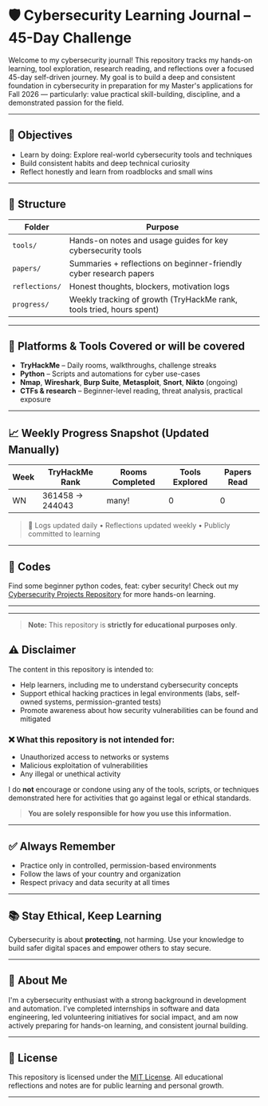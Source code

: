 # 🛡️ Cybersecurity Learning Journal – 45-Day Challenge

Welcome to my cybersecurity journal! This repository tracks my hands-on learning, tool exploration, research reading, and reflections over a focused 45-day self-driven journey. My goal is to build a deep and consistent foundation in cybersecurity in preparation for my Master's applications for Fall 2026 — particularly: value practical skill-building, discipline, and a demonstrated passion for the field.

---

## 🎯 Objectives

- Learn by doing: Explore real-world cybersecurity tools and techniques
- Build consistent habits and deep technical curiosity
- Reflect honestly and learn from roadblocks and small wins

---

## 🧭 Structure

| Folder | Purpose |
|--------|---------|
| `tools/` | Hands-on notes and usage guides for key cybersecurity tools |
| `papers/` | Summaries + reflections on beginner-friendly cyber research papers |
| `reflections/` | Honest thoughts, blockers, motivation logs |
| `progress/` | Weekly tracking of growth (TryHackMe rank, tools tried, hours spent) |


---

## 🧠 Platforms & Tools Covered or will be covered 

- **TryHackMe** – Daily rooms, walkthroughs, challenge streaks
- **Python** – Scripts and automations for cyber use-cases
- **Nmap**, **Wireshark**, **Burp Suite**, **Metasploit**, **Snort**, **Nikto** (ongoing)
- **CTFs & research** – Beginner-level reading, threat analysis, practical exposure

---

## 📈 Weekly Progress Snapshot (Updated Manually)

| Week | TryHackMe Rank | Rooms Completed | Tools Explored | Papers Read |
|------|----------------|------------------|----------------|-------------|
| WN   | 361458 → 244043 | many!              | 0      | 0           |

> 🧩 Logs updated daily • Reflections updated weekly • Publicly committed to learning

---

## 🐍 Codes 
Find some beginner python codes, feat: cyber security! 
Check out my [Cybersecurity Projects Repository](https://github.com/BhavanaNannuru/cyber_projects) for more hands-on learning.

---
---

> **Note:** This repository is **strictly for educational purposes only**.



## ⚠️ Disclaimer

The content in this repository is intended to:

- Help learners, including me to  understand cybersecurity concepts
- Support ethical hacking practices in legal environments (labs, self-owned systems, permission-granted tests)
- Promote awareness about how security vulnerabilities can be found and mitigated

### ❌ What this repository is **not** intended for:

- Unauthorized access to networks or systems  
- Malicious exploitation of vulnerabilities  
- Any illegal or unethical activity  

I do **not** encourage or condone using any of the tools, scripts, or techniques demonstrated here for activities that go against legal or ethical standards.

> **You are solely responsible for how you use this information.**

---

## ✅ Always Remember

- Practice only in controlled, permission-based environments
- Follow the laws of your country and organization
- Respect privacy and data security at all times

---

## 📚 Stay Ethical, Keep Learning
Cybersecurity is about **protecting**, not harming. Use your knowledge to build safer digital spaces and empower others to stay secure.

---

## 🔗 About Me

I'm a cybersecurity enthusiast with a strong background in development and automation. I’ve completed internships in software and data engineering, led volunteering initiatives for social impact, and am now actively preparing for hands-on learning, and consistent journal building.

---

## 🧷 License

This repository is licensed under the [MIT License](LICENSE). All educational reflections and notes are for public learning and personal growth.

---

